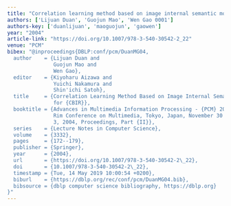 ```yaml
---
title: "Correlation learning method based on image internal semantic model for CBIR"
authors: ['Lijuan Duan', 'Guojun Mao', 'Wen Gao 0001']
authors-key: ['duanlijuan', 'maoguojun', 'gaowen']
year: "2004"
article-link: "https://doi.org/10.1007/978-3-540-30542-2_22"
venue: "PCM"
bibex: "@inproceedings{DBLP:conf/pcm/DuanMG04,
  author    = {Lijuan Duan and
               Guojun Mao and
               Wen Gao},
  editor    = {Kiyoharu Aizawa and
               Yuichi Nakamura and
               Shin'ichi Satoh},
  title     = {Correlation Learning Method Based on Image Internal Semantic Model
               for {CBIR}},
  booktitle = {Advances in Multimedia Information Processing - {PCM} 2004, 5th Pacific
               Rim Conference on Multimedia, Tokyo, Japan, November 30 - December
               3, 2004, Proceedings, Part {II}},
  series    = {Lecture Notes in Computer Science},
  volume    = {3332},
  pages     = {172--179},
  publisher = {Springer},
  year      = {2004},
  url       = {https://doi.org/10.1007/978-3-540-30542-2\_22},
  doi       = {10.1007/978-3-540-30542-2\_22},
  timestamp = {Tue, 14 May 2019 10:00:54 +0200},
  biburl    = {https://dblp.org/rec/conf/pcm/DuanMG04.bib},
  bibsource = {dblp computer science bibliography, https://dblp.org}
}"
---
```

